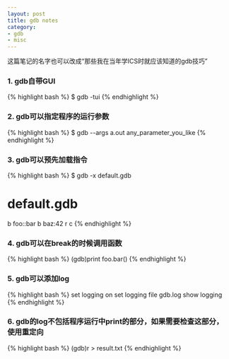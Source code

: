 ```yaml
---
layout: post
title: gdb notes
category:
- gdb
- misc
---
```


这篇笔记的名字也可以改成“那些我在当年学ICS时就应该知道的gdb技巧”

### 1. gdb自带GUI

{% highlight bash %}
$ gdb -tui
{% endhighlight %}

### 2. gdb可以指定程序的运行参数

{% highlight bash %}
$ gdb --args a.out any_parameter_you_like
{% endhighlight %}

### 3. gdb可以预先加载指令

{% highlight bash %}
$ gdb -x default.gdb

# default.gdb #
b foo::bar
b baz:42
r
c
{% endhighlight %}

### 4. gdb可以在break的时候调用函数

{% highlight bash %}
(gdb)print foo.bar()
{% endhighlight %}

### 5. gdb可以添加log

{% highlight bash %}
set logging on
set logging file gdb.log
show logging
{% endhighlight %}

### 6. gdb的log不包括程序运行中print的部分，如果需要检查这部分，使用重定向

{% highlight bash %}
(gdb)r > result.txt 
{% endhighlight %}

